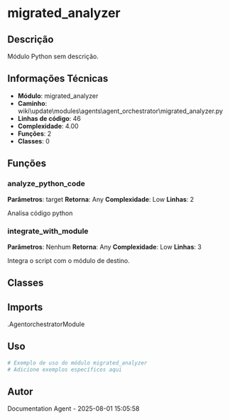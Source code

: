 # migrated_analyzer

## Descrição

Módulo Python sem descrição.

## Informações Técnicas

- **Módulo**: migrated_analyzer
- **Caminho**: wiki\update\modules\agents\agent_orchestrator\migrated_analyzer.py
- **Linhas de código**: 46
- **Complexidade**: 4.00
- **Funções**: 2
- **Classes**: 0

## Funções

### analyze_python_code

**Parâmetros**: target
**Retorna**: Any
**Complexidade**: Low
**Linhas**: 2

Analisa código python

### integrate_with_module

**Parâmetros**: Nenhum
**Retorna**: Any
**Complexidade**: Low
**Linhas**: 3

Integra o script com o módulo de destino.

## Classes

## Imports

.AgentorchestratorModule

## Uso

```python
# Exemplo de uso do módulo migrated_analyzer
# Adicione exemplos específicos aqui
```

## Autor

Documentation Agent - 2025-08-01 15:05:58
